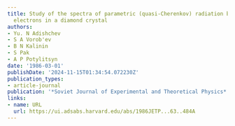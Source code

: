 ```yaml
---
title: Study of the spectra of parametric (quasi-Cherenkov) radiation by ultrarelativistic
  electrons in a diamond crystal
authors:
- Yu. N Adishchev
- S A Vorob'ev
- B N Kalinin
- S Pak
- A P Potylitsyn
date: '1986-03-01'
publishDate: '2024-11-15T01:34:54.072230Z'
publication_types:
- article-journal
publication: '*Soviet Journal of Experimental and Theoretical Physics*'
links:
- name: URL
  url: https://ui.adsabs.harvard.edu/abs/1986JETP...63..484A
---
```

